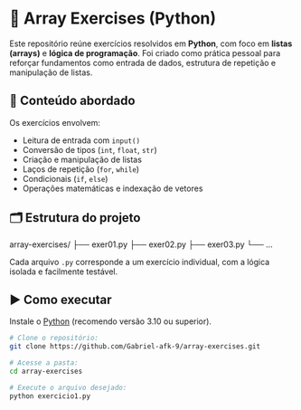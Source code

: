 # 🐍 Array Exercises (Python)

Este repositório reúne exercícios resolvidos em **Python**, com foco em **listas (arrays)** e **lógica de programação**. Foi criado como prática pessoal para reforçar fundamentos como entrada de dados, estrutura de repetição e manipulação de listas.

## 🧠 Conteúdo abordado

Os exercícios envolvem:

- Leitura de entrada com `input()`
- Conversão de tipos (`int`, `float`, `str`)
- Criação e manipulação de listas
- Laços de repetição (`for`, `while`)
- Condicionais (`if`, `else`)
- Operações matemáticas e indexação de vetores

## 🗂️ Estrutura do projeto

array-exercises/
├── exer01.py
├── exer02.py
├── exer03.py
└── ...

Cada arquivo `.py` corresponde a um exercício individual, com a lógica isolada e facilmente testável.

## ▶️ Como executar

Instale o [Python](https://www.python.org/) (recomendo versão 3.10 ou superior).

```bash
# Clone o repositório:
git clone https://github.com/Gabriel-afk-9/array-exercises.git

# Acesse a pasta:
cd array-exercises

# Execute o arquivo desejado:
python exercicio1.py
